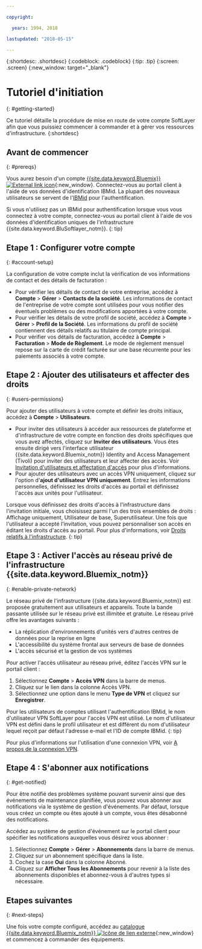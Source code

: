 ```yaml
---

copyright:

  years: 1994, 2018

lastupdated: "2018-05-15"

---
```


{:shortdesc: .shortdesc}
{:codeblock: .codeblock}
{:tip: .tip}
{:screen: .screen}
{:new_window: target="_blank"}


# Tutoriel d'initiation
{: #getting-started}

Ce tutoriel détaille la procédure de mise en route de votre compte SoftLayer afin que vous puissiez commencer à commander et à gérer vos ressources d'infrastructure.
{:shortdesc}

## Avant de commencer
{: #prereqs}

Vous aurez besoin d'un compte [{{site.data.keyword.Bluemix}} ![External link icon](../icons/launch-glyph.svg "External link icon")](https://control.bluemix.net/){:new_window}. Connectez-vous au portail client à l'aide de vos données d'identification IBMid. La plupart des nouveaux utilisateurs se servent de l'[IBMid](/docs/account/softlayerlink.html#switchtoIBMid) pour l'authentification.

Si vous n'utilisez pas un IBMid pour authentification lorsque vous vous connectez à votre compte, connectez-vous au portail client à l'aide de vos données d'identification uniques de l'infrastructure {{site.data.keyword.BluSoftlayer_notm}}.
{: tip}

## Etape 1 : Configurer votre compte
{: #account-setup}

La configuration de votre compte inclut la vérification de vos informations de contact et des détails de facturation :
 * Pour vérifier les détails de contact de votre entreprise, accédez à **Compte** > **Gérer** > **Contacts de la société**. Les informations de contact de l'entreprise de votre compte sont utilisées pour vous notifier des éventuels problèmes ou des modifications apportées à votre compte.
 * Pour vérifier les détails de votre profil de société, accédez à **Compte** > **Gérer** > **Profil de la Société**. Les informations du profil de société contiennent des détails relatifs au titulaire de compte principal.
 * Pour vérifier vos détails de facturation, accédez à **Compte** > **Facturation** > **Mode de Règlement**. Le mode de règlement mensuel repose sur la carte de crédit facturée sur une base récurrente pour les paiements associés à votre compte.

## Etape 2 : Ajouter des utilisateurs et affecter des droits
{: #users-permissions}

Pour ajouter des utilisateurs à votre compte et définir les droits initiaux, accédez à **Compte** > **Utilisateurs**.
 * Pour inviter des utilisateurs à accéder aux ressources de plateforme et d'infrastructure de votre compte en fonction des droits spécifiques que vous avez affectés, cliquez sur **Inviter des utilisateurs**. Vous êtes ensuite dirigé vers l'interface utilisateur {{site.data.keyword.Bluemix_notm}} Identity and Access Management (Tivoli) pour inviter des utilisateurs et leur affecter des accès. Voir [Invitation d'utilisateurs et affectation d'accès](/docs/iam/iamuserinv.html) pour plus d'informations.
 * Pour ajouter des utilisateurs avec un accès VPN uniquement, cliquez sur l'option d'**ajout d'utilisateur VPN uniquement**. Entrez les informations personnelles, définissez les droits d'accès au portail et définissez l'accès aux unités pour l'utilisateur.

Lorsque vous définissez des droits d'accès à l'infrastructure dans l'invitation initiale, vous choisissez parmi l'un des trois ensembles de droits : Affichage uniquement, Utilisateur de base, Superutilisateur. Une fois que l'utilisateur a accepté l'invitation, vous pouvez personnaliser son accès en éditant les droits d'accès au portail. Pour plus d'informations, voir [Droits relatifs à l'infrastructure](/docs/iam/infrastructureaccess.html).
{: tip}

## Etape 3 : Activer l'accès au réseau privé de l'infrastructure {{site.data.keyword.Bluemix_notm}}
{: #enable-private-network}

Le réseau privé de l'infrastructure {{site.data.keyword.Bluemix_notm}} est proposée gratuitement aux utilisateurs et appareils. Toute la bande passante utilisée sur le réseau privé est illimitée et gratuite. Le réseau privé offre les avantages suivants :
  * La réplication d'environnements d'unités vers d'autres centres de données pour la reprise en ligne
  * L'accessibilité du système frontal aux serveurs de base de données
  * L'accès sécurisé et la gestion de vos systèmes

Pour activer l'accès utilisateur au réseau privé, éditez l'accès VPN sur le portail client :
  1. Sélectionnez **Compte** > **Accès VPN** dans la barre de menus.  
  2. Cliquez sur le lien dans la colonne Accès VPN.
  3. Sélectionnez une option dans le menu **Type de VPN** et cliquez sur **Enregistrer**.  

Pour les utilisateurs de comptes utilisant l'authentification IBMid, le nom d'utilisateur VPN SoftLayer pour l'accès VPN est utilisé. Le nom d'utilisateur VPN est défini dans le profil utilisateur et est différent du nom d'utilisateur lequel reçoit par défaut l'adresse e-mail et l'ID de compte IBMid.
{: tip}

Pour plus d'informations sur l'utilisation d'une connexion VPN, voir [A propos de la connexion VPN](/docs/infrastructure/iaas-vpn/about-vpn.html).

## Etape 4 : S'abonner aux notifications
{: #get-notified}

Pour être notifié des problèmes système pouvant survenir ainsi que des événements de maintenance planifiée, vous pouvez vous abonner aux notifications via le système de gestion d'événements. Par défaut, lorsque vous créez un compte ou êtes ajouté à un compte,  vous êtes désabonné des notifications.

Accédez au système de gestion d'événement sur le portail client pour spécifier les notifications auxquelles vous désirez vous abonner :
  1. Sélectionnez **Compte** > **Gérer** > **Abonnements** dans la barre de menus.
  2. Cliquez sur un abonnement spécifique dans la liste.
  3. Cochez la case **Oui** dans la colonne Abonné.
  4. Cliquez sur **Afficher Tous les Abonnements** pour revenir à la liste des abonnements disponibles et abonnez-vous à d'autres types si nécessaire.

## Etapes suivantes
{: #next-steps}

Une fois votre compte configuré, accédez au [catalogue {{site.data.keyword.Bluemix_notm}} ![Icône de lien externe](../icons/launch-glyph.svg)](https://console.bluemix.net/catalog/?category=infrastructure){:new_window} et commencez à commander des équipements.
